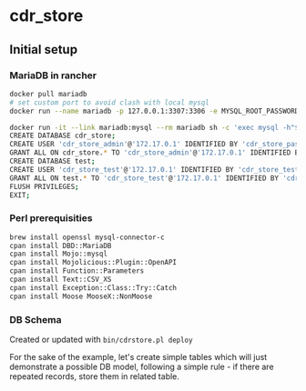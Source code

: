 # cdr_store

## Initial setup

### MariaDB in rancher
```bash
docker pull mariadb
# set custom port to avoid clash with local mysql
docker run --name mariadb -p 127.0.0.1:3307:3306 -e MYSQL_ROOT_PASSWORD=password mariadb &

docker run -it --link mariadb:mysql --rm mariadb sh -c 'exec mysql -h"$MYSQL_PORT_3306_TCP_ADDR" -P"$MYSQL_PORT_3306_TCP_PORT" -uroot -p"$MYSQL_ENV_MYSQL_ROOT_PASSWORD"'
CREATE DATABASE cdr_store;
CREATE USER 'cdr_store_admin'@'172.17.0.1' IDENTIFIED BY 'cdr_store_pass';
GRANT ALL ON cdr_store.* TO 'cdr_store_admin'@'172.17.0.1' IDENTIFIED BY 'cdr_store_pass' WITH GRANT OPTION;
CREATE DATABASE test;
CREATE USER 'cdr_store_test'@'172.17.0.1' IDENTIFIED BY 'cdr_store_test_pass';
GRANT ALL ON test.* TO 'cdr_store_test'@'172.17.0.1' IDENTIFIED BY 'cdr_store_test_pass' WITH GRANT OPTION;
FLUSH PRIVILEGES;
EXIT;
```

### Perl prerequisities
```bash
brew install openssl mysql-connector-c
cpan install DBD::MariaDB
cpan install Mojo::mysql
cpan install Mojolicious::Plugin::OpenAPI
cpan install Function::Parameters
cpan install Text::CSV_XS
cpan install Exception::Class::Try::Catch
cpan install Moose MooseX::NonMoose
```

### DB Schema
Created or updated with `bin/cdrstore.pl deploy`

For the sake of the example, let's create simple tables which will just
demonstrate a possible DB model, following a simple rule - if there are
repeated records, store them in related table.